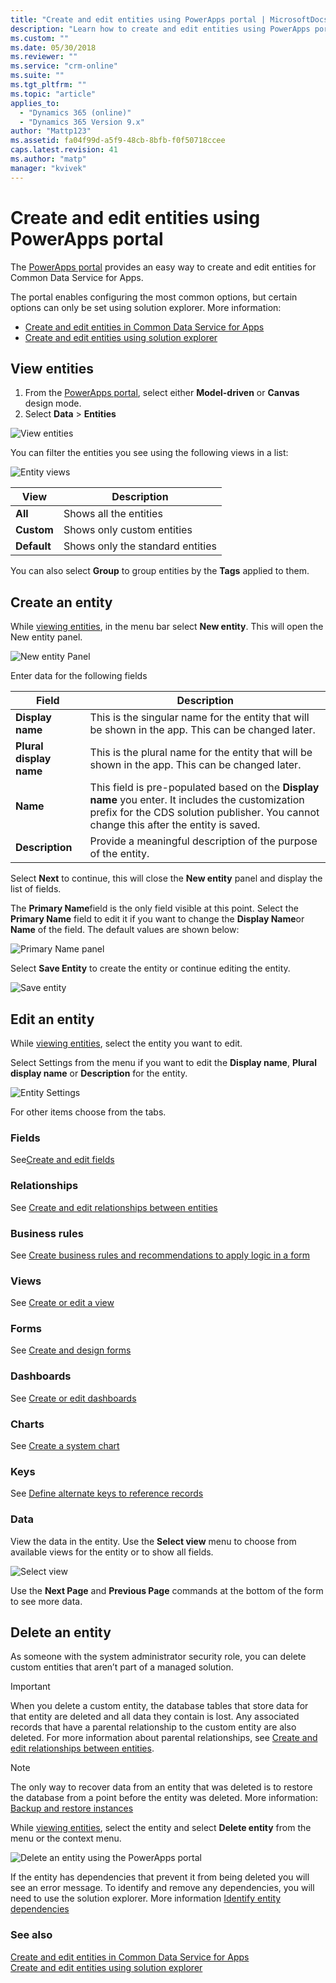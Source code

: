 ```yaml
---
title: "Create and edit entities using PowerApps portal | MicrosoftDocs"
description: "Learn how to create and edit entities using PowerApps portal"
ms.custom: ""
ms.date: 05/30/2018
ms.reviewer: ""
ms.service: "crm-online"
ms.suite: ""
ms.tgt_pltfrm: ""
ms.topic: "article"
applies_to: 
  - "Dynamics 365 (online)"
  - "Dynamics 365 Version 9.x"
author: "Mattp123"
ms.assetid: fa04f99d-a5f9-48cb-8bfb-f0f50718ccee
caps.latest.revision: 41
ms.author: "matp"
manager: "kvivek"
---
```


# Create and edit entities using PowerApps portal

The [PowerApps portal](https://web.powerapps.com/?utm_source=padocs&utm_medium=linkinadoc&utm_campaign=referralsfromdoc) provides an easy way to create and edit entities for  Common Data Service for Apps.

The portal enables configuring the most common options, but certain options can only be set using solution explorer. More information: 
- [Create and edit entities in Common Data Service for Apps](create-edit-entities.md)
- [Create and edit entities using solution explorer](create-edit-entities-solution-explorer.md)

## View entities

1. From the [PowerApps portal](https://web.powerapps.com/?utm_source=padocs&utm_medium=linkinadoc&utm_campaign=referralsfromdoc), select either **Model-driven** or **Canvas** design mode.
2. Select **Data** > **Entities**

![View entities](media/view-entities-portal.png)

You can filter the entities you see using the following views in a list: 

![Entity views](media/entity-views-portal.png)

 |View|Description|
 |--|--|
 |**All**| Shows all the entities|
 |**Custom**|Shows only custom entities|
 |**Default**|Shows only the standard entities |

You can also select **Group** to group entities by the **Tags** applied to them.

## Create an entity

While [viewing entities](#view-entities), in the menu bar select **New entity**. This will open the New entity panel.

![New entity Panel](media/new-entity-panel.png)

Enter data for the following fields

|Field|Description|
|--|--|
|**Display name**|This is the singular name for the entity that will be shown in the app. This can be changed later.|
|**Plural display name**|This is the plural name for the entity that will be shown in the app. This can be changed later.|
|**Name**|This field is pre-populated based on the **Display name** you enter. It includes the customization prefix for the CDS solution publisher. You cannot change this after the entity is saved.|
|**Description**|Provide a meaningful description of the purpose of the entity.|

Select **Next** to continue, this will close the **New entity** panel and display the list of fields.

The **Primary Name**field is the only field visible at this point. Select the **Primary Name** field to edit it if you want to change the **Display Name**or **Name** of the field. The default values are shown below:

![Primary Name panel](media/primary-name-panel.png)

Select **Save Entity** to create the entity or continue editing the entity.

![Save entity](media/save-entity-portal.png)

## Edit an entity

While [viewing entities](#view-entities), select the entity you want to edit.

Select Settings from the menu if you want to edit the **Display name**, **Plural display name** or **Description** for the entity.

![Entity Settings](media/entity-settings-portal.png)

For other items choose from the tabs.

### Fields

See[Create and edit fields](create-edit-fields.md)

### Relationships

See [Create and edit relationships between entities](create-edit-entity-relationships.md)

### Business rules

See [Create business rules and recommendations to apply logic in a form](../model-driven-apps/create-business-rules-recommendations-apply-logic-form.md)

### Views

See [Create or edit a view](../model-driven-apps/create-edit-views.md)

### Forms

See [Create and design forms](../model-driven-apps/create-design-forms.md)

### Dashboards

See [Create or edit dashboards](../model-driven-apps/create-edit-dashboards.md)

### Charts

See [Create a system chart](../model-driven-apps/create-edit-system-chart.md)

### Keys

See [Define alternate keys to reference records](define-alternate-keys-reference-records.md)

### Data

View the data in the entity.
Use the **Select view** menu to choose from available views for the entity or to show all fields.

![Select view](media/entity-data-select-view.png)

Use the **Next Page** and **Previous Page** commands at the bottom of the form to see more data.

## Delete an entity

As someone with the system administrator security role, you can delete custom entities that aren’t part of a managed solution.  
  
> [!IMPORTANT]
>  When you delete a custom entity, the database tables that store data for that entity are deleted and all data they contain is lost. Any associated records that have a parental relationship to the custom entity are also deleted. For more information about parental relationships, see [Create and edit relationships between entities](create-edit-entity-relationships.md).  
  
> [!NOTE]
> The only way to recover data from an entity that was deleted is to restore the database from a point before the entity was deleted. More information: [Backup and restore instances](/dynamics365/customer-engagement/admin/backup-restore-instances)

While [viewing entities](#view-entities), select the entity and select **Delete entity** from the menu or the context menu.

![Delete an entity using the PowerApps portal](media/delete-entity-powerapps-portal.png)

If the entity has dependencies that prevent it from being deleted you will see an error message. To identify and remove any dependencies, you will need to use the solution explorer. More information [Identify entity dependencies](create-edit-entities-solution-explorer.md#identify-entity-dependencies)

### See also

[Create and edit entities in Common Data Service for Apps](create-edit-entities.md)<br />
[Create and edit entities using solution explorer](create-edit-entities-solution-explorer.md)


